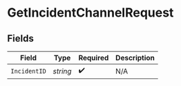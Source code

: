 # GetIncidentChannelRequest


## Fields

| Field              | Type               | Required           | Description        |
| ------------------ | ------------------ | ------------------ | ------------------ |
| `IncidentID`       | *string*           | :heavy_check_mark: | N/A                |